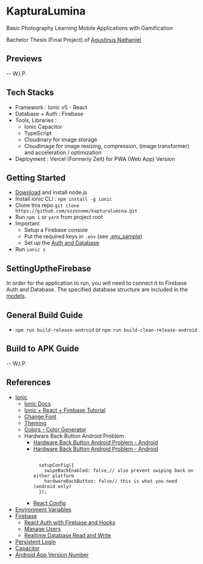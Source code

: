 # KapturaLumina

Basic Photography Learning Mobile Applications with Gamification

Bachelor Thesis (Final Project) of [Agustinus Nathaniel](https://agustinusnathaniel.com)

## Previews
-- W.I.P.

## Tech Stacks
* Framework : Ionic v5 - React
* Database + Auth : Firebase
* Tools, Libraries : 
  - Ionic Capacitor
  - TypeScript
  - Cloudinary for image storage
  - CloudImage for image resizing, compression, (image transformer) and acceleration / optimization
* Deployment : Vercel (Formerly Zeit) for PWA (Web App) Version

## Getting Started
* [Download](https://nodejs.org) and install node.js
* Install ionic CLI : 
  `npm install -g ionic`
* Clone this repo
  `git clone https://github.com/sozonome/kapturalumina.git`
* Run `npm i` or `yarn` from project root
* Important
  - Setup a Firebase console
  - Put the required keys in `.env` (see [.env_sample](https://github.com/sozonome/kapturalumina/blob/master/.env_sample))
  - Set up the [Auth and Database](#SettingUptheFirebase)
* Run `ionic s`

## SettingUptheFirebase
In order for the application to run, you will need to connect it to Firebase Auth and Database. The specified database structure are included in the [models](https://github.com/sozonome/kapturalumina/blob/master/src/models/learnModules.tsx).

## General Build Guide
* `npm run build-release-android` or `npm run build-clean-release-android`

## Build to APK Guide
-- W.I.P.

## References
- [Ionic](https://ionicframerwork.com/)
  - [Ionic Docs](https://ionicframework.com/docs/react) 
  - [Ionic + React + Firebase Tutorial](https://www.youtube.com/playlist?list=PLYxzS__5yYQlhvyLXSKhv4oAvl06MInSE)
  - [Change Font](https://commentedcoding.com/how-to-create-a-settings-page-with-customizable-font-family-in-ionic-5-steps/)
  - [Theming](https://ionicframework.com/docs/theming/themes)
  - [Colors - Color Generator](https://ionicframework.com/docs/theming/colors)
  - Hardware Back Button Android Problem
    - [Hardware Back Button Android Problem - Android](https://ionicframework.com/docs/developing/hardware-back-button)
    - [Hardware Back Button Android Problem - Android](https://forum.ionicframework.com/t/react-handle-hardware-back-button/183566/3)
      <pre><code>
        setupConfig({
          swipeBackEnabled: false,// also prevent swiping back on either platform
          hardwareBackButton: false// this is what you need (android only)
        });
      </code></pre>
    - [React Config](https://ionicframework.com/docs/react/config)
- [Environment Variables](https://www.youtube.com/watch?v=17UVejOw3zA)
- [Firebase](https://firebase.google.com/)
  - [React Auth with Firebase and Hooks](https://www.youtube.com/watch?v=unr4s3jd9qA)
  - [Manage Users](https://firebase.google.com/docs/auth/web/manage-users)
  - [Realtime Database Read and Write](https://firebase.google.com/docs/database/web/read-and-write)
- [Persistent Login](https://www.youtube.com/watch?v=2Oz-OLB8FQQ)
- [Capacitor](https://capacitor.ionicframework.com/docs/)
- [Android App Version Number](https://www.freakyjolly.com/change-version-number-of-app-in-android-studio/#.XtM01TPiuHs)
